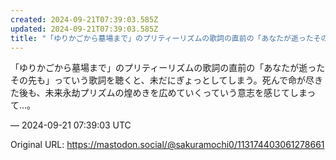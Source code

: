 ```yaml
---
created: 2024-09-21T07:39:03.585Z
updated: 2024-09-21T07:39:03.585Z
title: "「ゆりかごから墓場まで」のプリティーリズムの歌詞の直前の「あなたが逝ったその先も」っていう歌詞を聴くと、未だにぎょっとしてしまう。死んで命が尽きた後も、未来永劫[...]"
---
```


<p>「ゆりかごから墓場まで」のプリティーリズムの歌詞の直前の「あなたが逝ったその先も」っていう歌詞を聴くと、未だにぎょっとしてしまう。死んで命が尽きた後も、未来永劫プリズムの煌めきを広めていくっていう意志を感じてしまって…。</p>

&mdash; 2024-09-21 07:39:03 UTC

Original URL: https://mastodon.social/@sakuramochi0/113174403061278661
